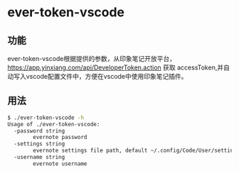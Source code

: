# ever-token-vscode

## 功能

ever-token-vscode根据提供的参数，从印象笔记开放平台，<https://app.yinxiang.com/api/DeveloperToken.action> 获取 accessToken,并自动写入vscode配置文件中，方便在vscode中使用印象笔记插件。  

## 用法

```bash
$ ./ever-token-vscode -h
Usage of ./ever-token-vscode:
  -password string
        evernote password
  -settings string
        evernote settings file path, default ~/.config/Code/User/settings.json
  -username string
        evernote username
```
